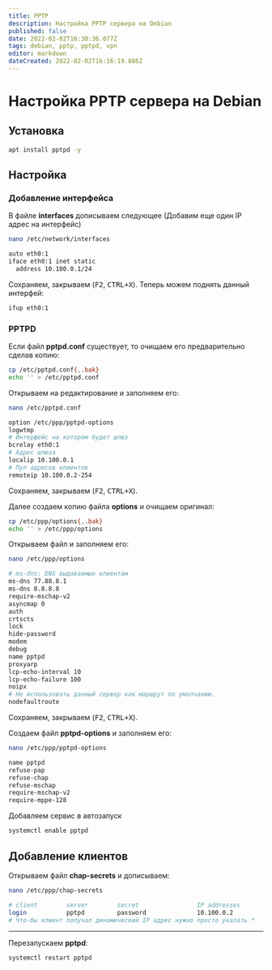 ```yaml
---
title: PPTP
description: Настройка PPTP сервера на Debian
published: false
date: 2022-02-02T16:30:36.077Z
tags: debian, pptp, pptpd, vpn
editor: markdown
dateCreated: 2022-02-02T16:16:19.886Z
---
```


# Настройка PPTP сервера на Debian
## Установка
```bash
apt install pptpd -y
```
## Настройка
### Добавление интерфейса
В файле **interfaces** дописываем следующее (Добавим еще один IP адрес на интерфейс)
```bash
nano /etc/network/interfaces
```
```bash
auto eth0:1
iface eth0:1 inet static
  address 10.100.0.1/24
```
Сохраняем, закрываем (<kbd>F2</kbd>, <kbd>CTRL+X</kbd>).
Теперь можем поднять данный интерфей:
```bash
ifup eth0:1
```
### PPTPD
Если файл **pptpd.conf** существует, то очищаем его предварительно сделав копию:
```bash
cp /etc/pptpd.conf{,.bak}
echo '' > /etc/pptpd.conf
```
Открываем на редактирование и заполняем его:
```bash
nano /etc/pptpd.conf
```
```bash
option /etc/ppp/pptpd-options
logwtmp
# Интерфейс на котором будет шлюз
bcrelay eth0:1
# Адрес шлюза
localip 10.100.0.1
# Пул адресов клиентов
remoteip 10.100.0.2-254
```
Сохраняем, закрываем (<kbd>F2</kbd>, <kbd>CTRL+X</kbd>).

Далее создаем копию файла **options** и очищаем оригинал:
```bash
cp /etc/ppp/options{,.bak}
echo '' > /etc/ppp/options
```
Открываем файл и заполняем его:
```bash
nano /etc/ppp/options
```
```bash
# ms-dns: DNS выдаваемые клиентам
ms-dns 77.88.8.1
ms-dns 8.8.8.8
require-mschap-v2
asyncmap 0
auth
crtscts
lock
hide-password
modem
debug
name pptpd
proxyarp
lcp-echo-interval 10
lcp-echo-failure 100
noipx
# Не использовать данный сервер как маршрут по умолчанию.
nodefaultroute
```
Сохраняем, закрываем (<kbd>F2</kbd>, <kbd>CTRL+X</kbd>).

Создаем файл **pptpd-options** и заполняем его:
```bash
nano /etc/ppp/pptpd-options
```
```bash
name pptpd
refuse-pap
refuse-chap
refuse-mschap
require-mschap-v2
require-mppe-128
```
Добавляем сервис в автозапуск
```bash
systemctl enable pptpd
```
## Добавление клиентов
Открываем файл **chap-secrets** и дописываем:
```bash
nano /etc/ppp/chap-secrets
```
```bash
# client        server        secret                IP addresses
login           pptpd         password              10.100.0.2
# Что-бы клиент получал динамический IP адрес нужно просто указать *
```

---

Перезапускаем **pptpd**:
```bash
systemctl restart pptpd
```